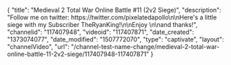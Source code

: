 {
    "title": "Medieval 2 Total War Online Battle #11 (2v2 Siege)",
    "description": "Follow me on twitter: https:\/\/twitter.com\/pixelatedapollo\n\nHere's a little siege with my Subscriber TheRyanKing!\n\nEnjoy \n\nand thanks!",
    "channelid": "117407948",
    "videoid": "117407871",
    "date_created": "1373074077",
    "date_modified": "1507772070",
    "type": "captivate",
    "layout": "channelVideo",
    "url": "\/channel-test-name-change\/medieval-2-total-war-online-battle-11-2v2-siege\/117407948-117407871"
}